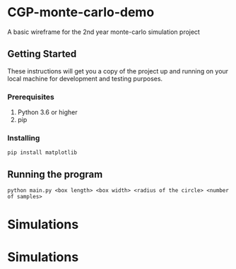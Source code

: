 # CGP-monte-carlo-demo
A basic wireframe for the 2nd year monte-carlo simulation project

## Getting Started
These instructions will get you a copy of the project up and running on your local machine for development and testing purposes.

### Prerequisites

1. Python 3.6 or higher
2. pip

### Installing

```
pip install matplotlib
```

## Running the program

```
python main.py <box length> <box width> <radius of the circle> <number of samples>
```
# Simulations
# Simulations
